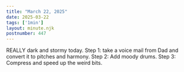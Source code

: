 ```yaml
---
title: "March 22, 2025"
date: 2025-03-22
tags: ['1min']
layout: minute.njk
postnumber: 447
---
```

REALLY dark and stormy today. Step 1: take a voice mail from Dad and convert it to pitches and harmony. Step 2: Add moody drums. Step 3: Compress and speed up the weird bits.